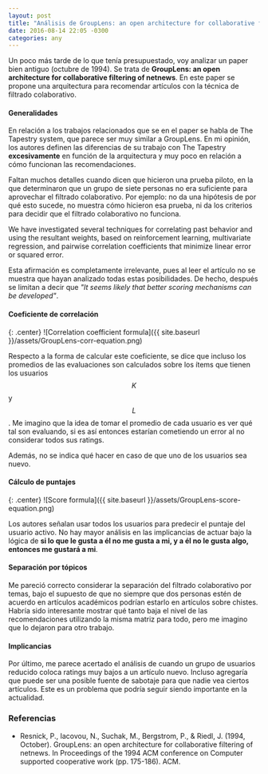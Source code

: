 ```yaml
---
layout: post
title: "Análisis de GroupLens: an open architecture for collaborative filtering of netnews"
date: 2016-08-14 22:05 -0300
categories: any
---
```


Un poco más tarde de lo que tenía presupuestado, voy analizar un paper bien antiguo (octubre de 1994). Se trata de **GroupLens: an open architecture for collaborative filtering of netnews**. En este paper se propone una arquitectura para recomendar artículos con la técnica de filtrado colaborativo.

#### Generalidades

En relación a los trabajos relacionados que se en el paper se habla de The Tapestry system, que parece ser muy similar a GroupLens. En mi opinión, los autores definen las diferencias de su trabajo con The Tapestry **excesivamente** en función de la arquitectura y muy poco en relación a cómo funcionan las recomendaciones.

Faltan muchos detalles cuando dicen que hicieron una prueba piloto, en la que determinaron que un grupo de siete personas no era suficiente para aprovechar el filtrado colaborativo. Por ejemplo: no da una hipótesis de por qué esto sucede, no muestra cómo hicieron esa prueba, ni da los criterios para decidir que el filtrado colaborativo no funciona.

>
We have investigated several techniques for correlating past behavior and using the resultant weights, based on reinforcement learning, multivariate regression, and pairwise correlation coefficients that minimize linear error or squared error.

Esta afirmación es completamente irrelevante, pues al leer el artículo no se muestra que hayan analizado todas estas posibilidades. De hecho, después se limitan a decir que *"It seems likely that better scoring mechanisms can be developed"*.

#### Coeficiente de correlación

{: .center}
![Correlation coefficient formula]({{ site.baseurl }}/assets/GroupLens-corr-equation.png)

Respecto a la forma de calcular este coeficiente, se dice que incluso los promedios de las evaluaciones son calculados sobre los ítems que tienen los usuarios $$K$$ y $$L$$. Me imagino que la idea de tomar el promedio de cada usuario es ver qué tal son evaluando, si es así entonces estarían cometiendo un error al no considerar todos sus ratings.

Además, no se indica qué hacer en caso de que uno de los usuarios sea nuevo.

#### Cálculo de puntajes

{: .center}
![Score formula]({{ site.baseurl }}/assets/GroupLens-score-equation.png)

Los autores señalan usar todos los usuarios para predecir el puntaje del usuario activo. No hay mayor análisis en las implicancias de actuar bajo la lógica de **si lo que le gusta a él no me gusta a mi, y a él no le gusta algo, entonces me gustará a mi**.

#### Separación por tópicos

Me pareció correcto considerar la separación del filtrado colaborativo por temas, bajo el supuesto de que no siempre que dos personas estén de acuerdo en artículos académicos podrían estarlo en artículos sobre chistes. Habría sido interesante mostrar qué tanto baja el nivel de las recomendaciones utilizando la misma matriz para todo, pero me imagino que lo dejaron para otro trabajo.

#### Implicancias

Por último, me parece acertado el análisis de cuando un grupo de usuarios reducido coloca ratings muy bajos a un artículo nuevo. Incluso agregaría que puede ser una posible fuente de sabotaje para que nadie vea ciertos artículos. Este es un problema que podría seguir siendo importante en la actualidad.


### Referencias

- Resnick, P., Iacovou, N., Suchak, M., Bergstrom, P., & Riedl, J. (1994, October). GroupLens: an open architecture for collaborative filtering of netnews. In Proceedings of the 1994 ACM conference on Computer supported cooperative work (pp. 175-186). ACM.
